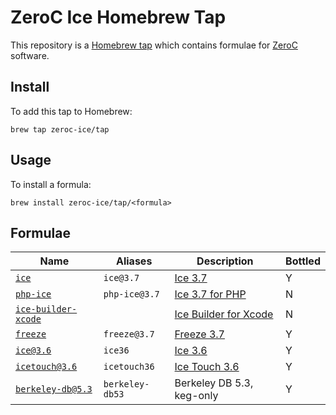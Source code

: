 # ZeroC Ice Homebrew Tap

This repository is a [Homebrew tap](https://github.com/Homebrew/brew/blob/master/docs/brew-tap.md) which contains formulae for [ZeroC](https://zeroc.com/) software.

## Install

To add this tap to Homebrew:
```
brew tap zeroc-ice/tap
```

## Usage

To install a formula:
```
brew install zeroc-ice/tap/<formula>
```

## Formulae

| Name                                                | Aliases         | Description                                                                                    | Bottled |
| --------------------------------------------------- | --------------- | ---------------------------------------------------------------------------------------------- | ------- |
| [`ice`](Formula/ice.rb)                             | `ice@3.7`       | [Ice 3.7](https://doc.zeroc.com/display/Ice37/Using+the+macOS+Binary+Distribution)             | Y       |
| [`php-ice`](Formula/php-ice.rb)                     | `php-ice@3.7`   | [Ice 3.7 for PHP](https://doc.zeroc.com/display/Ice37/Using+the+macOS+Binary+Distribution)     | N       |
| [`ice-builder-xcode`](Formula/ice-builder-xcode.rb) |                 | [Ice Builder for Xcode](https://github.com/zeroc-ice/ice-builder-xcode/)                       | N       |
| [`freeze`](Formula/freeze.rb)                       | `freeze@3.7`    | [Freeze 3.7](https://doc.zeroc.com/display/Freeze37/Using+the+macOS+Binary+Distribution)       | Y       |
| [`ice@3.6`](Formula/ice@3.6.rb)                     | `ice36`         | [Ice 3.6](https://doc.zeroc.com/display/Ice36/Using+the+macOS+Binary+Distribution)             | Y       |
| [`icetouch@3.6`](Formula/icetouch@3.6.rb)           | `icetouch36`    | [Ice Touch 3.6](https://doc.zeroc.com/display/Ice36/Using+the+Ice+Touch+Binary+Distribution)   | Y       |
| [`berkeley-db@5.3`](Formula/berkeley-db@5.3.rb)     | `berkeley-db53` | Berkeley DB 5.3, keg-only                                                                      | Y       |
